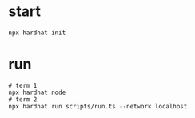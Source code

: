 # start

```shell
npx hardhat init
```

# run

```shell
# term 1
npx hardhat node
# term 2
npx hardhat run scripts/run.ts --network localhost
```


